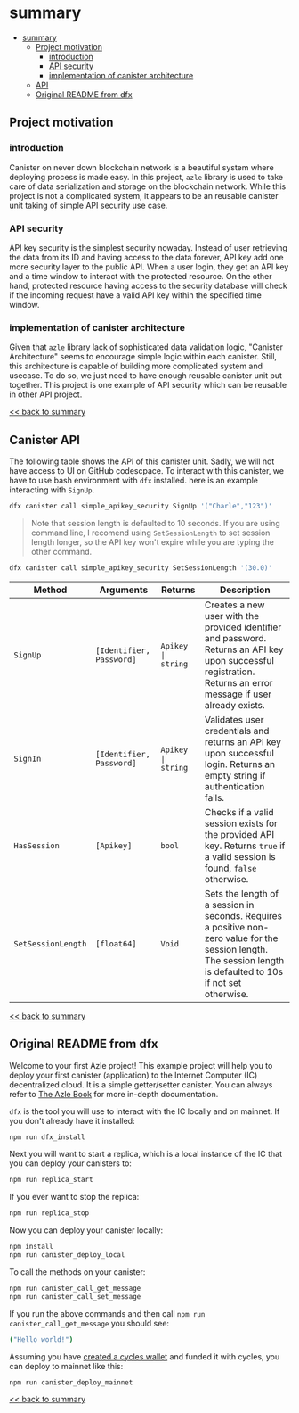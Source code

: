 # summary
- [summary](#summary)
  - [Project motivation](#project-motivation)
    - [introduction](#introduction)
    - [API security](#api-security)
    - [implementation of canister architecture](#implementation-of-canister-architecture)
  - [API](#canister-api)
  - [Original README from dfx](#original-readme-from-dfx)
  



## Project motivation

### introduction
Canister on never down blockchain network is a beautiful system where deploying process is made easy. In this project, `azle` library is used to take care of data serialization and storage on the blockchain network. While this project is not a complicated system, it appears to be an reusable canister unit taking of simple API security use case.

### API security

API key security is the simplest security nowaday. Instead of user retrieving the data from its ID and having access to the data forever, API key add one more security layer to the public API. 
When a user login, they get an API key and a time window to interact with the protected resource. On the other hand, protected resource having access to the security database will check if the incoming request have a valid API key within the specified time window. 

### implementation of canister architecture
Given that `azle` library lack of sophisticated data validation logic, "Canister Architecture" seems to encourage simple logic within each canister. Still, this architecture is capable of building more complicated system and usecase. To do so, we just need to have enough reusable canister unit put together. This project is one example of API security which can be reusable in other API project.

[<< back to summary](#summary)

## Canister API

The following table shows the API of this canister unit. 
Sadly, we will not have access to UI on GitHub codescpace. To interact with this canister, we have to use bash environment with `dfx` installed. here is an example interacting with `SignUp`.

```bash
dfx canister call simple_apikey_security SignUp '("Charle","123")'
```
> Note that session length is defaulted to 10 seconds. If you are using command line, I recomend using `SetSessionLength` to set session length longer, so the API key won't expire while you are typing the other command.

```bash
dfx canister call simple_apikey_security SetSessionLength '(30.0)'
```
| Method         | Arguments                       | Returns                | Description                                                                                                                                                            |
|----------------|---------------------------------|-----------------------|------------------------------------------------------------------------------------------------------------------------------------------------------------------------|
| `SignUp`       | `[Identifier, Password]`         | `Apikey \| string`     | Creates a new user with the provided identifier and password. Returns an API key upon successful registration. Returns an error message if user already exists.     |
| `SignIn`       | `[Identifier, Password]`         | `Apikey \| string`     | Validates user credentials and returns an API key upon successful login. Returns an empty string if authentication fails.                                        |
| `HasSession`   | `[Apikey]`                       | `bool`                 | Checks if a valid session exists for the provided API key. Returns `true` if a valid session is found, `false` otherwise.                                            |                                                                                                                      |
| `SetSessionLength` | `[float64]`                 | `Void`                  | Sets the length of a session in seconds. Requires a positive non-zero value for the session length. The session length is defaulted to 10s if not set otherwise.                                                               |

[<< back to summary](#summary)



## Original README from dfx 
Welcome to your first Azle project! This example project will help you to deploy your first canister (application) to the Internet Computer (IC) decentralized cloud. It is a simple getter/setter canister. You can always refer to [The Azle Book](https://demergent-labs.github.io/azle/) for more in-depth documentation.

`dfx` is the tool you will use to interact with the IC locally and on mainnet. If you don't already have it installed:

```bash
npm run dfx_install
```

Next you will want to start a replica, which is a local instance of the IC that you can deploy your canisters to:

```bash
npm run replica_start
```

If you ever want to stop the replica:

```bash
npm run replica_stop
```

Now you can deploy your canister locally:

```bash
npm install
npm run canister_deploy_local
```

To call the methods on your canister:

```bash
npm run canister_call_get_message
npm run canister_call_set_message
```

If you run the above commands and then call `npm run canister_call_get_message` you should see:

```bash
("Hello world!")
```

Assuming you have [created a cycles wallet](https://internetcomputer.org/docs/current/developer-docs/quickstart/network-quickstart) and funded it with cycles, you can deploy to mainnet like this:

```bash
npm run canister_deploy_mainnet
```
[<< back to summary](#summary)




